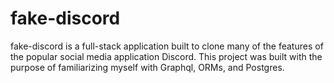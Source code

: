 # fake-discord

fake-discord is a full-stack application built to clone many of the features of the popular social media application Discord. This project was built with the purpose of familiarizing myself with Graphql, ORMs, and Postgres.

